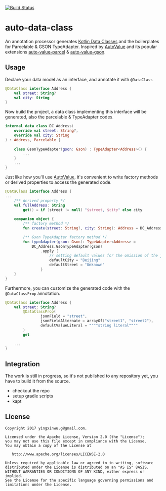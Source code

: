 [![Build Status](https://travis-ci.org/xinthink/auto-data-class.svg?branch=master)](https://travis-ci.org/xinthink/auto-data-class)

# auto-data-class
An annotation processor generates [Kotlin Data Classes] and the boilerplates for Parcelable & GSON TypeAdapter. Inspired by [AutoValue] and its popular extensions [auto-value-parcel] & [auto-value-gson].

## Usage
Declare your data model as an interface, and annotate it with `@DataClass`

```kotlin
@DataClass interface Address {
    val street: String?
    val city: String
}
```

Now build the project, a data class implementing this interface will be generated, also the parcelable & TypeAdapter codes.

```kotlin
internal data class DC_Address(
    override val street: String?, 
    override val city: String
) : Address, Parcelable {
    
    class GsonTypeAdapter(gson: Gson) : TypeAdapter<Address>() {
        ...
    }
    ...
}
``` 

Just like how you'll use [AutoValue], it's convenient to write factory methods or derived properties to access the generated code.

```kotlin
@DataClass interface Address {
...
    /** derived property */
    val fullAddress: String
        get() = if (street != null) "$street, $city" else city
        
    companion object {
        /** factory method */
        fun create(street: String?, city: String): Address = DC_Address(street, city)

        /** Gson TypeAdapter factory method */
        fun typeAdapter(gson: Gson): TypeAdapter<Address> =
            DC_Address.GsonTypeAdapter(gson)
                .apply {
                    // setting default values for the omission of the json fields (it's not required)
                    defaultCity = "Beijing"
                    defaultStreet = "Unknown"
                }
    }
}
```

Furthermore, you can customize the generated code with the `@DataClassProp` annotation.

```kotlin
@DataClass interface Address {
    val street: String?
        @DataClassProp(
                jsonField = "street", 
                jsonFieldAlternate = arrayOf("street1", "street2"), 
                defaultValueLiteral = """"string literal""""
        )
        get
    
    ...
}
```

## Integration
The work is still in progress, so it's not published to any repository yet, you have to build it from the source.
- checkout the repo
- setup gradle scripts
- kapt

## License

    Copyright 2017 yingxinwu.g@gmail.com.

    Licensed under the Apache License, Version 2.0 (the "License");
    you may not use this file except in compliance with the License.
    You may obtain a copy of the License at

       http://www.apache.org/licenses/LICENSE-2.0

    Unless required by applicable law or agreed to in writing, software
    distributed under the License is distributed on an "AS IS" BASIS,
    WITHOUT WARRANTIES OR CONDITIONS OF ANY KIND, either express or implied.
    See the License for the specific language governing permissions and
    limitations under the License.

[Kotlin Data Classes]: https://kotlinlang.org/docs/reference/data-classes.html
[AutoValue]: https://github.com/google/auto
[auto-value-parcel]: https://github.com/rharter/auto-value-parcel
[auto-value-gson]: https://github.com/rharter/auto-value-gson
